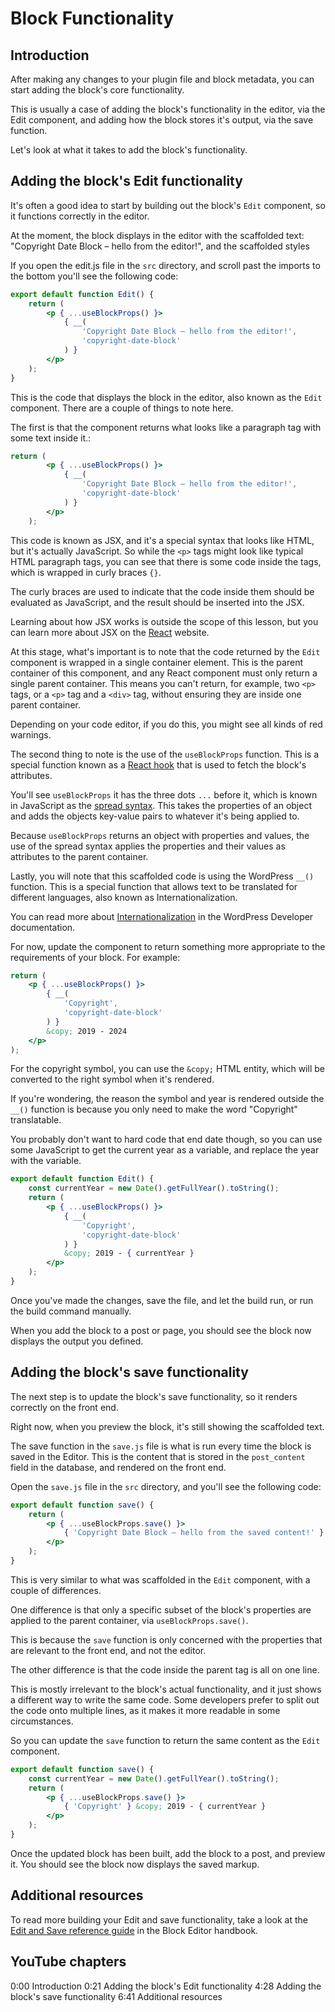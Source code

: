 # Block Functionality

## Introduction

After making any changes to your plugin file and block metadata, you can start adding the block's core functionality.

This is usually a case of adding the block's functionality in the editor, via the Edit component, and adding how the block stores it's output, via the save function. 

Let's look at what it takes to add the block's functionality.

## Adding the block's Edit functionality

It's often a good idea to start by building out the block's `Edit` component, so it functions correctly in the editor.

At the moment, the block displays in the editor with the scaffolded text: "Copyright Date Block – hello from the editor!", and the scaffolded styles

If you open the edit.js file in the `src` directory, and scroll past the imports to the bottom you'll see the following code:

```jsx
export default function Edit() {
	return (
		<p { ...useBlockProps() }>
			{ __(
				'Copyright Date Block – hello from the editor!',
				'copyright-date-block'
			) }
		</p>
	);
}
```

This is the code that displays the block in the editor, also known as the `Edit` component. There are a couple of things to note here.

The first is that the component returns what looks like a paragraph tag with some text inside it.:

```jsx
return (
		<p { ...useBlockProps() }>
			{ __(
				'Copyright Date Block – hello from the editor!',
				'copyright-date-block'
			) }
		</p>
	);
```

This code is known as JSX, and it's a special syntax that looks like HTML, but it's actually JavaScript. So while the `<p>` tags might look like typical HTML paragraph tags, you can see that there is some code inside the tags, which is wrapped in curly braces `{}`.

The curly braces are used to indicate that the code inside them should be evaluated as JavaScript, and the result should be inserted into the JSX.

Learning about how JSX works is outside the scope of this lesson, but you can learn more about JSX on the [React](https://react.dev/learn/writing-markup-with-jsx) website.

At this stage, what's important is to note that the code returned by the `Edit` component is wrapped in a single container element. This is the parent container of this component, and any React component must only return a single parent container. This means you can't return, for example, two `<p>` tags, or a `<p>` tag and a `<div>` tag, without ensuring they are inside one parent container.

Depending on your code editor, if you do this, you might see all kinds of red warnings.

The second thing to note is the use of the `useBlockProps` function. This is a special function known as a [React hook](https://react.dev/reference/react/hooks) that is used to fetch the block's attributes.

You'll see `useBlockProps` it has the three dots `...` before it, which is known in JavaScript as the [spread syntax](https://developer.mozilla.org/en-US/docs/Web/JavaScript/Reference/Operators/Spread_syntax). This takes the properties of an object and adds the objects key-value pairs to whatever it's being applied to.

Because `useBlockProps` returns an object with properties and values, the use of the spread syntax applies the properties and their values as attributes to the parent container.

Lastly, you will note that this scaffolded code is using the WordPress `__()` function. This is a special function that allows text to be translated for different languages, also known as Internationalization.

You can read more about [Internationalization](https://developer.wordpress.org/apis/internationalization/) in the WordPress Developer documentation.

For now, update the component to return something more appropriate to the requirements of your block. For example:

```jsx
return (
    <p { ...useBlockProps() }>
        { __(
            'Copyright',
            'copyright-date-block'
        ) }
		&copy; 2019 - 2024
    </p>
);
```

For the copyright symbol, you can use the `&copy;` HTML entity, which will be converted to the right symbol when it's rendered.

If you're wondering, the reason the symbol and year is rendered outside the `__()` function is because you only need to make the word "Copyright" translatable.

You probably don't want to hard code that end date though, so you can use some JavaScript to get the current year as a variable, and replace the year with the variable.

```jsx
export default function Edit() {
	const currentYear = new Date().getFullYear().toString();
	return (
		<p { ...useBlockProps() }>
			{ __(
				'Copyright',
				'copyright-date-block'
			) }
			&copy; 2019 - { currentYear }
		</p>
	);
}
```

Once you've made the changes, save the file, and let the build run, or run the build command manually.

When you add the block to a post or page, you should see the block now displays the output you defined.

## Adding the block's save functionality

The next step is to update the block's save functionality, so it renders correctly on the front end. 

Right now, when you preview the block, it's still showing the scaffolded text.

The save function in the `save.js` file is what is run every time the block is saved in the Editor. This is the content that is stored in the `post_content` field in the database, and rendered on the front end.

Open the `save.js` file in the `src` directory, and you'll see the following code:

```jsx
export default function save() {
	return (
		<p { ...useBlockProps.save() }>
			{ 'Copyright Date Block – hello from the saved content!' }
		</p>
	);
}
```

This is very similar to what was scaffolded in the `Edit` component, with a couple of differences.

One difference is that only a specific subset of the block's properties are applied to the parent container, via `useBlockProps.save()`.

This is because the `save` function is only concerned with the properties that are relevant to the front end, and not the editor.

The other difference is that the code inside the parent tag is all on one line.

This is mostly irrelevant to the block's actual functionality, and it just shows a different way to write the same code. Some developers prefer to split out the code onto multiple lines, as it makes it more readable in some circumstances.

So you can update the `save` function to return the same content as the `Edit` component.

```jsx
export default function save() {
    const currentYear = new Date().getFullYear().toString();
	return (
		<p { ...useBlockProps.save() }>
			{ 'Copyright' } &copy; 2019 - { currentYear }
		</p>
	);
}
```

Once the updated block has been built, add the block to a post, and preview it. You should see the block now displays the saved markup.

## Additional resources

To read more building your Edit and save functionality, take a look at the [Edit and Save reference guide](https://developer.wordpress.org/block-editor/reference-guides/block-api/block-edit-save/) in the Block Editor handbook. 

## YouTube chapters

0:00 Introduction
0:21 Adding the block's Edit functionality
4:28 Adding the block's save functionality
6:41 Additional resources